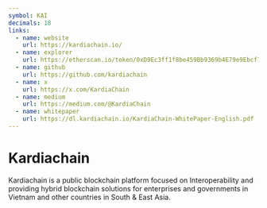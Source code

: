 ```yaml
---
symbol: KAI
decimals: 18
links:
  - name: website
    url: https://kardiachain.io/
  - name: explorer
    url: https://etherscan.io/token/0xD9Ec3ff1f8be459Bb9369b4E79e9Ebcf7141C093
  - name: github
    url: https://github.com/kardiachain
  - name: x
    url: https://x.com/KardiaChain
  - name: medium
    url: https://medium.com/@KardiaChain
  - name: whitepaper
    url: https://dl.kardiachain.io/KardiaChain-WhitePaper-English.pdf
---
```


# Kardiachain

Kardiachain is a public blockchain platform focused on Interoperability and providing hybrid blockchain solutions for enterprises and governments in Vietnam and other countries in South & East Asia.

